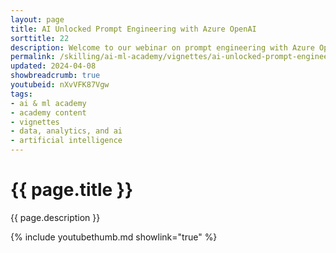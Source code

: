 ```yaml
---
layout: page
title: AI Unlocked Prompt Engineering with Azure OpenAI
sorttitle: 22
description: Welcome to our webinar on prompt engineering with Azure OpenAI! In this session, Melody Yin introduces prompt engineering techniques including chunking, chaining, chain-of-thought, and recommended practices for iterative prompting. Whether you're an experienced data scientist or just getting started with AI, this webinar is a great opportunity to learn about tips and tricks in prompt engineering and how they can help you achieve your goals.
permalink: /skilling/ai-ml-academy/vignettes/ai-unlocked-prompt-engineering
updated: 2024-04-08
showbreadcrumb: true
youtubeid: nXvVFK87Vgw
tags: 
- ai & ml academy
- academy content
- vignettes
- data, analytics, and ai
- artificial intelligence
---
```


# {{ page.title }}

{{ page.description }}

{% include youtubethumb.md showlink="true" %}
